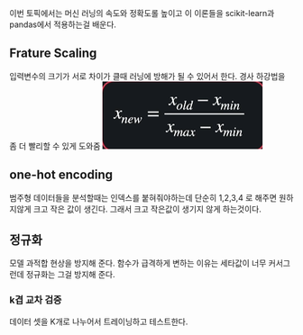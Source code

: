 이번 토픽에서는 머신 러닝의 속도와 정확도롤 높이고 이 이론들을 scikit-learn과 pandas에서 적용하는걸 배운다.

## Frature Scaling
입력변수의 크기가 서로 차이가 클때 러닝에 방해가 될 수 있어서 한다. 경사 하강법을 좀 더 빨리할 수 있게 도와줌
![Alt text](image-14.png)
## one-hot encoding
범주형 데이터들을 분석할때는 인덱스를 붙혀줘야하는데 단순히 1,2,3,4 로 해주면 원하지않게 크고 작은 값이 생긴다.
그래서 크고 작은값이 생기지 않게 하는것이다.

## 정규화
모델 과적합 현상을 방지해 준다.
함수가 급격하게 변하는 이유는 세타값이 너무 커서그런데 정규화는 그걸 방지해 준다.

### k겹 교차 검증
데이터 셋을 K개로 나누어서 트레이닝하고 테스트한다.